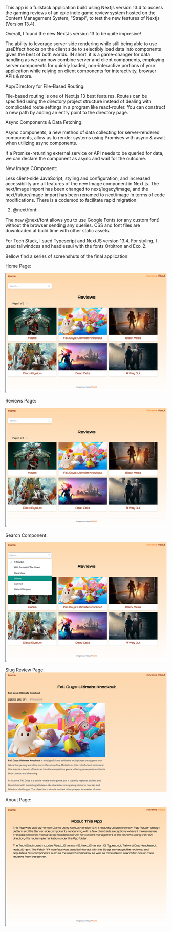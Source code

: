 This app is a fullstack application build using Nextjs version 13.4 to access the gaming reviews of an epic indie game review system hosted on the Content Management System, "Strapi", to test the new features of Nextjs (Version 13.4).

Overall, I found the new NextJs version 13 to be quite impresive!  

The ability to leverage server side rendering while still being able to use useEffect hooks on the client side to selectibly load data into components gives the best of both worlds.  IN short, it is a game-changer for data handling as we can now combine server and client components, employing server components for quickly loaded, non-interactive portions of your application while relying on client components for interactivity, browser APIs & more.

App/Directory for File-Based Routing:

File-based routing is one of Next.js 13 best features. Routes can be specified using the directory project structure instead of dealing with complicated route settings in a program like react-router. You can construct a new path by adding an entry point to the directory page.


Async Components & Data Fetching:

Async components, a new method of data collecting for server-rendered components, allow us to render systems using Promises with async & await when utilizing async components.

If a Promise-returning external service or API needs to be queried for data, we can declare the component as async and wait for the outcome.

New Image COmponent:

Less client-side JavaScript, styling and configuration, and increased accessibility are all features of the new Image component in Next.js. The next/image import has been changed to next/legacy/image, and the next/future/image import has been renamed to next/image in terms of code modifications. There is a codemod to facilitate rapid migration.

2. @next/font:

The new @next/font allows you to use Google Fonts (or any custom font) without the browser sending any queries. CSS and font files are downloaded at build time with other static assets.

For Tech Stack, I sued Typescript and NextJS version 13.4. For styling, I used tailwindcss and headlessui with the fonts Orbitron and  Exo_2.

Bellow find a series of screenshuts of the final application:

Home Page:

![Alt text](image-2.png)

Reviews Page:

![Alt text](image-1.png)

Search Component:

![Alt text](image-4.png)


Slug Review Page:
![Alt text](indie4.png)

About Page:

![Alt text](image-3.png)